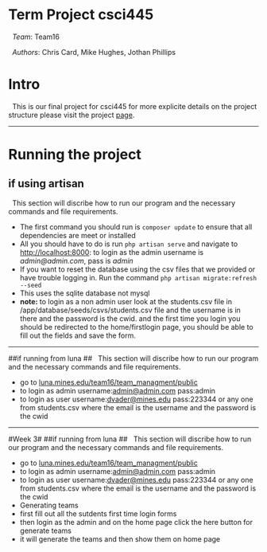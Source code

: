 Term Project csci445
===================

&nbsp;&nbsp;_Team_: Team16

&nbsp;&nbsp;_Authors_: Chris Card, Mike Hughes, Jothan Phillips

# Intro #
&nbsp;&nbsp;This is our final project for csci445 for more explicite details on the project structure please visit the project [page](http://eecs.mines.edu/Courses/csci445/ASSIGN/TeamUnit3.html).

------
# Running the project #
## if using artisan ##
&nbsp;&nbsp;This section will discribe how to run our program and the necessary commands and file requirements.
 - The first command you should run is `composer update` to ensure that all dependencies are meet or installed
 - All you should have to do is run `php artisan serve` and navigate to [http://localhost:8000](http://localhost:8000): to login as the admin username is _admin@admin.com_, pass is _admin_
 - If you  want to reset the database using the csv files that we provided or have trouble logging in. Run the command `php artisan migrate:refresh --seed`
 - This uses the sqlite database not mysql
 - __note:__ to login as a non admin user look at the students.csv file in /app/database/seeds/csvs/students.csv file and the username is in there and the password is the cwid.  and the first time you login you should be redirected to the home/firstlogin page, you should be able to fill out the fields and save the form.

------
##if running from luna ##
&nbsp;&nbsp;This section will discribe how to run our program and the necessary commands and file requirements.
 - go to [luna.mines.edu/team16/team_managment/public](luna.mines.edu/team16/team_managment/public)
 - to login as admin username:admin@admin.com pass:admin
 - to login as user username:dvader@mines.edu pass:223344 or any one from students.csv where the email is the username and the password is the cwid


------
#Week 3#
##if running from luna ##
&nbsp;&nbsp;This section will discribe how to run our program and the necessary commands and file requirements.
 - go to [luna.mines.edu/team16/team_managment/public](luna.mines.edu/team16/team_managment/public)
 - to login as admin username:admin@admin.com pass:admin
 - to login as user username:dvader@mines.edu pass:223344 or any one from students.csv where the email is the username and the password is the cwid
 - Generating teams
  - first fill out all the sutdents first time login forms
  - then login as the admin and on the home page click the here button for generate teams
  - it will generate the teams and then show them on home page